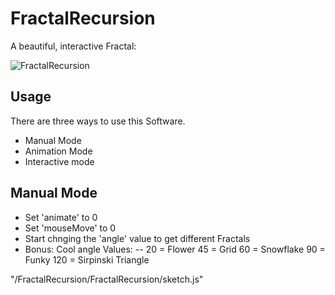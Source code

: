 # FractalRecursion

A beautiful, interactive Fractal:

![FractalRecursion](https://github.com/johnnyawesome/FractalRecursion/blob/master/FractalRecursion/DemoImg/FractalRecursion.gif)

## Usage

There are three ways to use this Software.

- Manual Mode
- Animation Mode
- Interactive mode

## Manual Mode

- Set 'animate' to 0
- Set 'mouseMove' to 0
- Start chnging the 'angle' value to get different Fractals
- Bonus: Cool angle Values: 
  -- 20 = Flower
45 = Grid
60 = Snowflake
90 = Funky
120 = Sirpinski Triangle





"/FractalRecursion/FractalRecursion/sketch.js"
